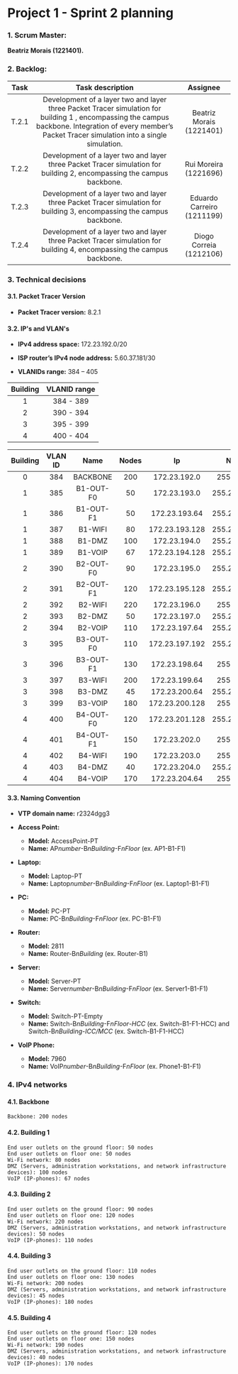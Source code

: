 # Project 1 - Sprint 2 planning #

### 1. Scrum Master: ###
**Beatriz Morais (1221401).**

### 2. Backlog: ###

| Task  |                                                                                             Task description                                                                                             |          Assignee          |
|:-----:|:--------------------------------------------------------------------------------------------------------------------------------------------------------------------------------------------------------:|:--------------------------:|
| T.2.1 | Development of a layer two and layer three Packet Tracer simulation for building 1 , encompassing the campus backbone.  Integration of every member’s Packet Tracer simulation into a single simulation. |  Beatriz Morais (1221401)  |
| T.2.2 |                                          Development of a layer two and layer three Packet Tracer simulation for building 2, encompassing the campus backbone.                                           |   Rui Moreira (1221696)    |
| T.2.3 |                                          Development of a layer two and layer three Packet Tracer simulation for building 3, encompassing the campus backbone.                                           | Eduardo Carreiro (1211199) |
| T.2.4 |                                          Development of a layer two and layer three Packet Tracer simulation for building 4, encompassing the campus backbone.                                           |  Diogo Correia (1212106)   |

### 3. Technical decisions ###
#### 3.1. Packet Tracer Version ####

- **Packet Tracer version:** 8.2.1

#### 3.2. IP's and VLAN's ####

- **IPv4 address space:** 172.23.192.0/20


- **ISP router’s IPv4 node address:** 5.60.37.181/30


- **VLANIDs range:** 384 – 405

| Building | VLANID range |    
|:--------:|:------------:|
|    1     |  384 - 389   | 
|    2     |  390 - 394   |   
|    3     |  395 - 399   |
|    4     |  400 - 404   |

| Building | VLAN ID |   Name    |  Nodes  |       Ip       |    Net Mask     |
|:--------:|:-------:|:---------:|:-------:|:--------------:|:---------------:|
|    0     |   384   | BACKBONE  |   200   |  172.23.192.0  |  255.255.255.0  |
|    1     |   385   | B1-OUT-F0 |   50    |  172.23.193.0  | 255.255.255.192 |
|    1     |   386   | B1-OUT-F1 |   50    | 172.23.193.64  | 255.255.255.192 | 
|    1     |   387   |  B1-WIFI  |   80    | 172.23.193.128 | 255.255.255.128 |
|    1     |   388   |  B1-DMZ   |   100   |  172.23.194.0  | 255.255.255.128 |
|    1     |   389   |  B1-VOIP  |   67    | 172.23.194.128 | 255.255.255.128 |
|    2     |   390   | B2-OUT-F0 |   90    |  172.23.195.0  | 255.255.255.128 |
|    2     |   391   | B2-OUT-F1 |   120   | 172.23.195.128 | 255.255.255.128 | 
|    2     |   392   |  B2-WIFI  |   220   |  172.23.196.0  |  255.255.255.0  |
|    2     |   393   |  B2-DMZ   |   50    |  172.23.197.0  | 255.255.255.192 |
|    2     |   394   |  B2-VOIP  |   110   | 172.23.197.64  | 255.255.255.128 |
|    3     |   395   | B3-OUT-F0 |   110   | 172.23.197.192 | 255.255.255.128 |
|    3     |   396   | B3-OUT-F1 |   130   | 172.23.198.64  |  255.255.255.0  | 
|    3     |   397   |  B3-WIFI  |   200   | 172.23.199.64  |  255.255.255.0  |
|    3     |   398   |  B3-DMZ   |   45    | 172.23.200.64  | 255.255.255.192 |
|    3     |   399   |  B3-VOIP  |   180   | 172.23.200.128 |  255.255.255.0  |
|    4     |   400   | B4-OUT-F0 |   120   | 172.23.201.128 | 255.255.255.128 |
|    4     |   401   | B4-OUT-F1 |   150   |  172.23.202.0  |  255.255.255.0  | 
|    4     |   402   |  B4-WIFI  |   190   |  172.23.203.0  |  255.255.255.0  |
|    4     |   403   |  B4-DMZ   |   40    |  172.23.204.0  | 255.255.255.192 |
|    4     |   404   |  B4-VOIP  |   170   | 172.23.204.64  |  255.255.255.0  |

#### 3.3. Naming Convention ####

- **VTP domain name:** r2324dgg3


- **Access Point:**
  - **Model:** AccessPoint-PT
  - **Name:** AP*number*-B*nBuilding*-F*nFloor* (ex. AP1-B1-F1)

  
- **Laptop:**
  - **Model:** Laptop-PT
  - **Name:** Laptop*number*-B*nBuilding*-F*nFloor* (ex. Laptop1-B1-F1)
  

- **PC:**
  - **Model:** PC-PT
  - **Name:** PC-B*nBuilding*-F*nFloor* (ex. PC-B1-F1)
  

- **Router:**
  - **Model:** 2811
  - **Name:** Router-B*nBuilding* (ex. Router-B1)


- **Server:**
  - **Model:** Server-PT
  - **Name:** Server*number*-B*nBuilding*-F*nFloor* (ex. Server1-B1-F1)


- **Switch:**
  - **Model:** Switch-PT-Empty
  - **Name:** Switch-B*nBuilding*-F*nFloor*-*HCC* (ex. Switch-B1-F1-HCC) and
Switch-B*nBuilding*-*ICC/MCC* (ex. Switch-B1-F1-HCC)


- **VoIP Phone:**
  - **Model:** 7960
  - **Name:** VoIP*number*-B*nBuilding*-F*nFloor* (ex. Phone1-B1-F1)
  
### 4. IPv4 networks ###
#### 4.1. Backbone ####
    Backbone: 200 nodes

#### 4.2. Building 1 ####
    End user outlets on the ground floor: 50 nodes
    End user outlets on floor one: 50 nodes
    Wi-Fi network: 80 nodes
    DMZ (Servers, administration workstations, and network infrastructure devices): 100 nodes
    VoIP (IP-phones): 67 nodes

#### 4.3. Building 2 ####

    End user outlets on the ground floor: 90 nodes  
    End user outlets on floor one: 120 nodes
    Wi-Fi network: 220 nodes
    DMZ (Servers, administration workstations, and network infrastructure devices): 50 nodes
    VoIP (IP-phones): 110 nodes

#### 4.4. Building 3 ####

    End user outlets on the ground floor: 110 nodes
    End user outlets on floor one: 130 nodes
    Wi-Fi network: 200 nodes
    DMZ (Servers, administration workstations, and network infrastructure devices): 45 nodes
    VoIP (IP-phones): 180 nodes

#### 4.5. Building 4 ####

    End user outlets on the ground floor: 120 nodes
    End user outlets on floor one: 150 nodes
    Wi-Fi network: 190 nodes
    DMZ (Servers, administration workstations, and network infrastructure devices): 40 nodes
    VoIP (IP-phones): 170 nodes



